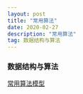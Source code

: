 ```yaml
---
layout: post
title: "常用算法"
date: 2020-02-27 
description: "常用算法"
tag: 数据结构与算法 
---   
```


### 数据结构与算法

[常用算法模型](https://www.dazhuanlan.com/2019/08/24/5d612a4c6f09c/)